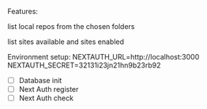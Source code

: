 


Features:

list local repos from the chosen folders

list sites available and sites enabled


Environment setup:
NEXTAUTH_URL=http://localhost:3000
NEXTAUTH_SECRET=32131i23jn21hn9b23rb92



- [ ] Database init
- [ ] Next Auth register 
- [ ] Next Auth check 
